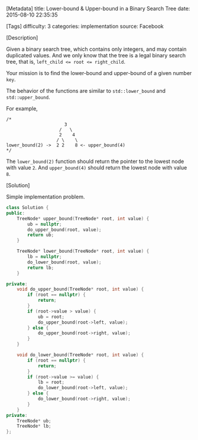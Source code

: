 [Metadata]
title: Lower-bound & Upper-bound in a Binary Search Tree
date: 2015-08-10 22:35:35

[Tags]
difficulty: 3
categories: implementation
source: Facebook

[Description]

Given a binary search tree, which contains only integers, and may contain duplicated values. And we only know that the tree is a legal binary search tree, that is, `left_child <= root <= right_child`.

Your mission is to find the lower-bound and upper-bound of a given number `key`.

The behavior of the functions are similar to `std::lower_bound` and `std::upper_bound`.

For example,

```
/*
                      3
                    /   \
                    2    4
                   / \    \
lower_bound(2) ->  2 2    8 <- upper_bound(4)
*/
```

The `lower_bound(2)` function should return the pointer to the lowest node with value `2`. And `upper_bound(4)` should return the lowest node with value `8`.

[Solution]

Simple implementation problem.

```cpp
class Solution {
public:
    TreeNode* upper_bound(TreeNode* root, int value) {
        ub = nullptr;
        do_upper_bound(root, value);
        return ub;
    }

    TreeNode* lower_bound(TreeNode* root, int value) {
        lb = nullptr;
        do_lower_bound(root, value);
        return lb;
    }

private:
    void do_upper_bound(TreeNode* root, int value) {
        if (root == nullptr) {
            return;
        }
        if (root->value > value) {
            ub = root;
            do_upper_bound(root->left, value);
        } else {
            do_upper_bound(root->right, value);
        }
    }

    void do_lower_bound(TreeNode* root, int value) {
        if (root == nullptr) {
            return;
        }
        if (root->value >= value) {
            lb = root;
            do_lower_bound(root->left, value);
        } else {
            do_lower_bound(root->right, value);
        }
    }
private:
    TreeNode* ub;
    TreeNode* lb;
};
```
